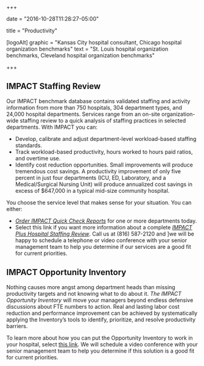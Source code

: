 +++

date = "2016-10-28T11:28:27-05:00"

title = "Productivity"

[logoAlt]
  graphic = "Kansas City hospital consultant, Chicago hospital organization benchmarks"
  text = "St. Louis hospital organization benchmarks, Cleveland hospital organization benchmarks"

+++

## IMPACT Staffing Review

Our IMPACT benchmark database contains validated staffing and activity information from more than 750 hospitals, 304 department types, and 24,000 hospital departments. Services range from an on-site organization-wide staffing review to a quick analysis of staffing practices in selected departments. With IMPACT you can:

* Develop, calibrate and adjust department-level workload-based staffing standards.
* Track workload-based productivity, hours worked to hours paid ratios, and overtime use.
* Identify cost reduction opportunities. Small improvements will produce tremendous cost savings. A productivity improvement of only five percent in just four departments (ICU, ED, Laboratory, and a Medical/Surgical Nursing Unit) will produce annualized cost savings in excess of $647,000 in a typical mid-size community hospital.

You choose the service level that makes sense for your situation. You can either:

* _<a href="/quick-check/information/">Order IMPACT Quick Check Reports</a>_ for one or more departments today.
* Select this link if you want more information about a complete _<a href="mailto:info@bradyinc.com?subject=IMPACT%20Plus%20Hospital%20Staffing%20Review">IMPACT Plus Hospital Staffing Review</a>_. Call us at (816) 587-2120 and ]we will be happy to schedule a telephone or video conference with your senior management team to help you determine if our services are a good fit for current priorities.

## IMPACT Opportunity Inventory
Nothing causes more angst among department heads than missing productivity targets and not knowing what to do about it. _The IMPACT Opportunity Inventory_ will move your managers beyond endless defensive discussions about FTE numbers to action. Real and lasting labor cost reduction and performance improvement can be achieved by systematically applying the Inventory’s tools to identify, prioritize, and resolve productivity barriers.

To learn more about how you can put the Opportunity Inventory to work in your hospital, select <a href="mailto:Info@bradyinc.com?subject=Schedule%20Discussion%20of%20Opportunity%20Inventory%20Process">this link</a>. We will schedule a video conference with your senior management team to help you determine if this solution is a good fit for current priorities.
